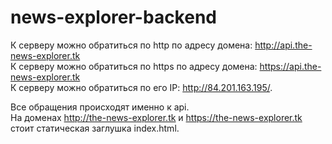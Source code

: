 # news-explorer-backend

К серверу можно обратиться по http по адресу домена: http://api.the-news-explorer.tk  
К серверу можно обратиться по https по адресу домена: https://api.the-news-explorer.tk  
К серверу можно обратиться по его IP: http://84.201.163.195/. 

Все обращения происходят именно к api.  
На доменах http://the-news-explorer.tk и https://the-news-explorer.tk стоит статическая заглушка index.html.  
